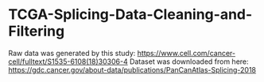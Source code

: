 # TCGA-Splicing-Data-Cleaning-and-Filtering
Raw data was generated by this study: https://www.cell.com/cancer-cell/fulltext/S1535-6108(18)30306-4
Dataset was downloaded from here: https://gdc.cancer.gov/about-data/publications/PanCanAtlas-Splicing-2018
